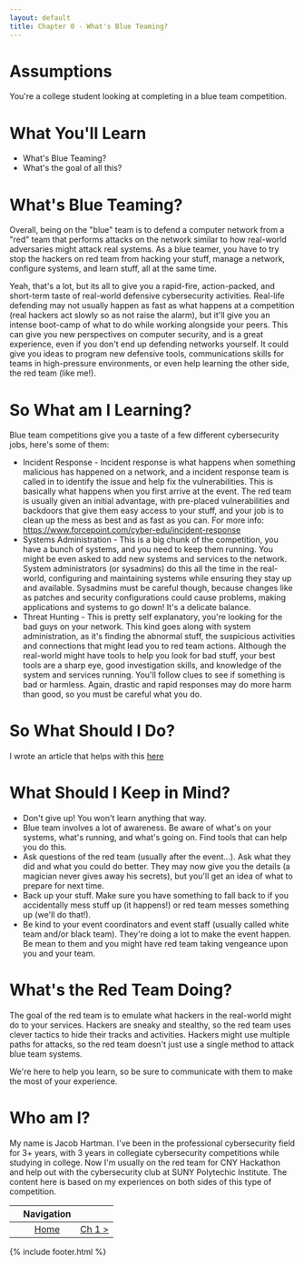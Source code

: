 ```yaml
---
layout: default
title: Chapter 0 - What's Blue Teaming?
---
```


# Assumptions

You're a college student looking at completing in a blue team competition.

# What You'll Learn

* What's Blue Teaming?
* What's the goal of all this?

# What's Blue Teaming?

Overall, being on the "blue" team is to defend a computer network from a "red" team that performs attacks on the network similar to how real-world adversaries might attack real systems.  As a blue teamer, you have to try stop the hackers on red team from hacking your stuff, manage a network, configure systems, and learn stuff, all at the same time.

Yeah, that's a lot, but its all to give you a rapid-fire, action-packed, and short-term taste of real-world defensive cybersecurity activities. Real-life defending may not usually happen as fast as what happens at a competition (real hackers act slowly so as not raise the alarm), but it'll give you an intense boot-camp of what to do while working alongside your peers. This can give you new perspectives on computer security, and is a great experience, even if you don't end up defending networks yourself. It could give you ideas to program new defensive tools, communications skills for teams in high-pressure environments, or even help learning the other side, the red team (like me!).


# So What am I Learning?

Blue team competitions give you a taste of a few different cybersecurity jobs, here's some of them:
* Incident Response - Incident response is what happens when something malicious has happened on a network, and a incident response team is called in to identify the issue and help fix the vulnerabilities. This is basically what happens when you first arrive at the event. The red team is usually given an initial advantage, with pre-placed vulnerabilities and backdoors that give them easy access to your stuff, and your job is to clean up the mess as best and as fast as you can. For more info: https://www.forcepoint.com/cyber-edu/incident-response
* Systems Administration - This is a big chunk of the competition, you have a bunch of systems, and you need to keep them running. You might be even asked to add new systems and services to the network. System administrators (or sysadmins) do this all the time in the real-world, configuring and maintaining systems while ensuring they stay up and available. Sysadmins must be careful though, because changes like as patches and security configurations could cause problems, making applications and systems to go down! It's a delicate balance.
* Threat Hunting - This is pretty self explanatory, you're looking for the bad guys on your network. This kind goes along with system administration, as it's finding the abnormal stuff, the suspicious activities and connections that might lead you to red team actions. Although the real-world might have tools to help you look for bad stuff, your best tools are a sharp eye, good investigation skills, and knowledge of the system and services running. You'll follow clues to see if something is bad or harmless. Again, drastic and rapid responses may do more harm than good, so you must be careful what you do.

# So What Should I Do?

I wrote an article that helps with this [here](https://j2h2.com/posts/i-m-blue-tips-for-collegiate-blue-teams/)

# What Should I Keep in Mind?

* Don't give up! You won't learn anything that way.
* Blue team involves a lot of awareness. Be aware of what's on your systems, what's running, and what's going on. Find tools that can help you do this.
* Ask questions of the red team (usually after the event...). Ask what they did and what you could do better. They may now give you the details (a magician never gives away his secrets), but you'll get an idea of what to prepare for next time.
* Back up your stuff. Make sure you have something to fall back to if you accidentally mess stuff up (it happens!) or red team messes something up (we'll do that!).
* Be kind to your event coordinators and event staff (usually called white team and/or black team). They're doing a lot to make the event happen. Be mean to them and you might have red team taking vengeance upon you and your team. 

# What's the Red Team Doing?

The goal of the red team is to emulate what hackers in the real-world might do to your services. Hackers are sneaky and stealthy, so the red team uses clever tactics to hide their tracks and activities. Hackers might use multiple paths for attacks, so the red team doesn't just use a single method to attack blue team systems. 

We're here to help you learn, so be sure to communicate with them to make the most of your experience. 

# Who am I?

My name is Jacob Hartman. I've been in the professional cybersecurity field for 3+ years, with 3 years in collegiate cybersecurity competitions while studying in college. Now I'm usually on the red team for CNY Hackathon and help out with the cybersecurity club at SUNY Polytechic Institute. The content here is based on my experiences on both sides of this type of competition.


|         |  Navigation  |   |
| :-------------: |:-------------:| -----:|
|   | [Home](index) | [Ch 1 >](Chapter1-GettingStarted)  |

{% include footer.html %}
